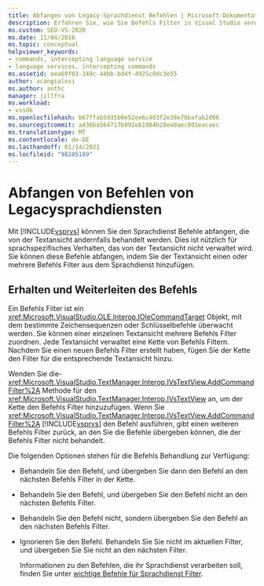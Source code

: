 ```yaml
---
title: Abfangen von Legacy-Sprachdienst Befehlen | Microsoft-Dokumentation
description: Erfahren Sie, wie Sie Befehls Filter in Visual Studio verwenden, um Legacy-Sprachdienst Befehle abzufangen und sprachspezifisches Verhalten hinzuzufügen.
ms.custom: SEO-VS-2020
ms.date: 11/04/2016
ms.topic: conceptual
helpviewer_keywords:
- commands, intercepting language service
- language services, intercepting commands
ms.assetid: eea69f03-349c-44bb-bd4f-4925c0dc3e55
author: acangialosi
ms.author: anthc
manager: jillfra
ms.workload:
- vssdk
ms.openlocfilehash: b67ffab5935b0e52ee6c403f2e38e7bbafab2d06
ms.sourcegitcommit: a436ba564717b992eb1984b28ea0aec801eacaec
ms.translationtype: MT
ms.contentlocale: de-DE
ms.lasthandoff: 01/14/2021
ms.locfileid: "98205189"
---
```

# <a name="intercepting-legacy-language-service-commands"></a>Abfangen von Befehlen von Legacysprachdiensten
Mit [!INCLUDE[vsprvs](../../code-quality/includes/vsprvs_md.md)] können Sie den Sprachdienst Befehle abfangen, die von der Textansicht andernfalls behandelt werden. Dies ist nützlich für sprachspezifisches Verhalten, das von der Textansicht nicht verwaltet wird. Sie können diese Befehle abfangen, indem Sie der Textansicht einen oder mehrere Befehls Filter aus dem Sprachdienst hinzufügen.

## <a name="getting-and-routing-the-command"></a>Erhalten und Weiterleiten des Befehls
 Ein Befehls Filter ist ein <xref:Microsoft.VisualStudio.OLE.Interop.IOleCommandTarget> Objekt, mit dem bestimmte Zeichensequenzen oder Schlüsselbefehle überwacht werden. Sie können einer einzelnen Textansicht mehrere Befehls Filter zuordnen. Jede Textansicht verwaltet eine Kette von Befehls Filtern. Nachdem Sie einen neuen Befehls Filter erstellt haben, fügen Sie der Kette den Filter für die entsprechende Textansicht hinzu.

 Wenden Sie die- <xref:Microsoft.VisualStudio.TextManager.Interop.IVsTextView.AddCommandFilter%2A> Methode für den <xref:Microsoft.VisualStudio.TextManager.Interop.IVsTextView> an, um der Kette den Befehls Filter hinzuzufügen. Wenn Sie <xref:Microsoft.VisualStudio.TextManager.Interop.IVsTextView.AddCommandFilter%2A> [!INCLUDE[vsprvs](../../code-quality/includes/vsprvs_md.md)] den Befehl ausführen, gibt einen weiteren Befehls Filter zurück, an den Sie die Befehle übergeben können, die der Befehls Filter nicht behandelt.

 Die folgenden Optionen stehen für die Befehls Behandlung zur Verfügung:

- Behandeln Sie den Befehl, und übergeben Sie dann den Befehl an den nächsten Befehls Filter in der Kette.

- Behandeln Sie den Befehl, und übergeben Sie den Befehl nicht an den nächsten Befehls Filter.

- Behandeln Sie den Befehl nicht, sondern übergeben Sie den Befehl an den nächsten Befehls Filter.

- Ignorieren Sie den Befehl. Behandeln Sie Sie nicht im aktuellen Filter, und übergeben Sie Sie nicht an den nächsten Filter.

  Informationen zu den Befehlen, die ihr Sprachdienst verarbeiten soll, finden Sie unter [wichtige Befehle für Sprachdienst Filter](../../extensibility/internals/important-commands-for-language-service-filters.md).

